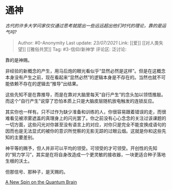 # 通神
*古代的许多大学问家仅仅通过思考就提出一些远远超出他们时代的理论，靠的是运气吗?*

> Author: #0-Anonymity
> Last update: *23/07/2021*
> Link: [[爱]] [[对人类失望]] [[雅俗共赏]]
> Tag: #3-信仰/新神学
> 评论区:
> 泛讨论:

靠的是神赐。

非经验的新概念的产生，用马后炮的眼光看似乎“显然必然是这样”。但是在这概念本身没有产生之前，现在看起来“显然必然”的逻辑本身是不存在的。当然也就不可能依赖不存在的逻辑去“推导”出结果。

这些先知不是在靠推导，而是在靠对大脑里每天“自行产生”的念头加以领悟推敲。而这个“自行产生”说穿了恐怕本质上只是大脑皮层随机放电触发的连锁反应。

其实你也一样有。只不过作为缺少准备和训练的人，你很容易跟着错误的走，而很难看见被浓雾遮盖的真理身上的闪光罢了。你之前没有心心念念的关注过该课题的一切方面，这些闪光对你甚至没有语言上的对应，对你只是完全不能变换成语句的因而也是无法显式的被你的意识所觉察的无影无踪的过眼云烟。这就是你和这些先知的主要差别。

神平等的赐予，但人并非可以平均的领受。可领受的才可领受。开创性的先知的“努力学习”，其实是在将自身改造成一个更灵敏的接收器，一块更适合种子落地生根的沃土。

但那信号、那种子，是天赐的。

[A New Spin on the Quantum Brain](https://link.zhihu.com/?target=https%3A//www.quantamagazine.org/a-new-spin-on-the-quantum-brain-20161102/)
